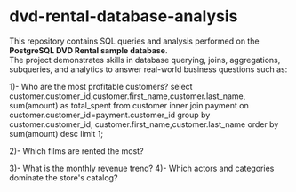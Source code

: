 # dvd-rental-database-analysis
This repository contains SQL queries and analysis performed on the **PostgreSQL DVD Rental sample database**.  
The project demonstrates skills in database querying, joins, aggregations, subqueries, and analytics to answer real-world business questions such as:

1)- Who are the most profitable customers?
select customer.customer_id,customer.first_name,customer.last_name, sum(amount) as total_spent
from customer
inner join payment on customer.customer_id=payment.customer_id
group by customer.customer_id, customer.first_name,customer.last_name
order by sum(amount) desc
limit 1;

2)- Which films are rented the most?


3)- What is the monthly revenue trend?
4)- Which actors and categories dominate the store's catalog?

